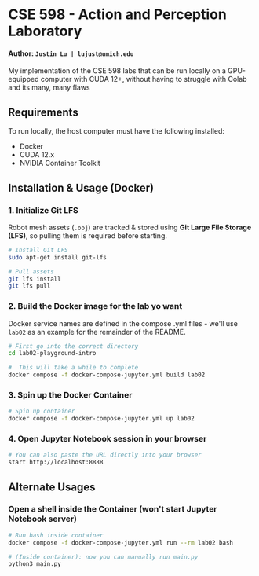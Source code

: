 # CSE 598 - Action and Perception Laboratory

#### Author: ```Justin Lu | lujust@umich.edu```

My implementation of the CSE 598 labs that can be run locally on a GPU-equipped computer with CUDA 12+, without having to struggle with Colab and its many, many flaws

## Requirements
To run locally, the host computer must have the following installed:
- Docker
- CUDA 12.x
- NVIDIA Container Toolkit

## Installation & Usage (Docker)

### 1. Initialize Git LFS
Robot mesh assets (`.obj`) are tracked & stored using **Git Large File Storage (LFS)**, so pulling them is required before starting.

```bash
# Install Git LFS
sudo apt-get install git-lfs

# Pull assets
git lfs install
git lfs pull
```

### 2. Build the Docker image for the lab yo want
Docker service names are defined in the compose .yml files - we'll use `lab02` as an example for the remainder of the README.

```bash
# First go into the correct directory
cd lab02-playground-intro

#  This will take a while to complete
docker compose -f docker-compose-jupyter.yml build lab02
```

### 3. Spin up the Docker Container

```bash
# Spin up container
docker compose -f docker-compose-jupyter.yml up lab02
```

### 4. Open Jupyter Notebook session in your browser
```bash
# You can also paste the URL directly into your browser
start http://localhost:8888
```

## Alternate Usages

### Open a shell inside the Container (won't start Jupyter Notebook server)
```bash
# Run bash inside container
docker compose -f docker-compose-jupyter.yml run --rm lab02 bash

# (Inside container): now you can manually run main.py
python3 main.py
```